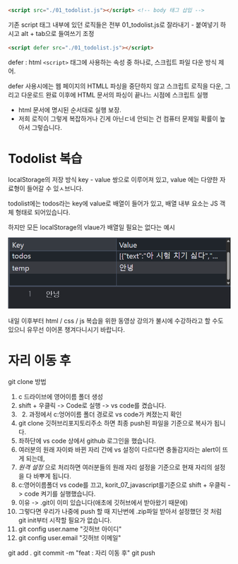 ```html
<script src="./01_todolist.js"></script> <!-- body 태그 삽입 -->
```
기존 script 태그 내부에 있던 로직들은 전부 01_todolist.js로 잘라내기 - 붙여넣기 하시고 alt + tab으로 들여쓰기 조정

```html
<script defer src="./01_todolist.js"></script>
```
defer : html `<script>` 태그에 사용하는 속성 중 하나로, 스크립트 파일 다운 방식 제어.

defer 사용시에는 웹 페이지의 HTMLL 파싱을 중단하지 않고 스크립트 로직을 다운, 그리고 다운로드 완료 이후에 HTML 문서의 파싱이 끝나느 시점에 스크립트 실행

- html 문서에 명시된 순서대로 실행 보장.
- 저희 로직이 그렇게 복잡하거나 긴게 아닌ㄷ네 안되는 건 컴퓨터 문제일 확률이 높아서 그렇습니다.

# Todolist 복습
localStorage의 저장 방식
key - value 쌍으로 이루어져 있고, value 에는 다양한 자료형이 들어갈 수 있ㅅ브니다.

todolist에는 todos라는 key에 value로 배열이 들어가 있고, 배열 내부 요소는 JS 객체 형태로 되어있습니다.

하지만 모든 localStorage의 vlaue가 배열일 필요는 없다는 예시

![localStorage value string 예시](./localStorage예시.png)

내일 이후부터 html / css / js 복습을 위한 동영상 강의가 불시에 수강하라고 할 수도 있으니 유무선 이어폰 챙겨다니시기 바랍니다.

# 자리 이동 후 
git clone 방법
1. c 드라이브에 영어이름 폴더 생성
2. shift + 우클릭 -> Code로 실행 -> vs code를 켰습니다.
3. 2. 과정에서 c:엉어이름 폴더 경로로 vs code가 켜졌는지 확인
4. git clone 깃허브리포지토리주소 하면 최종 push된 파일을 기준으로 복사가 됩니다.
5. 좌하단에 vs code 상에서 github 로그인을 했습니다.
  1. 여러분의 원래 자이롸 바뀐 자리 간에 vs 설정이 다르다면 충돌감지라는 alert이 뜨게 되는데,
  2. _원격 설정_ 으로 처리하면 여러분들의 원래 자리 설정을 기준으로 현재 자리의 설정을 다 바뿌게 됩니다.
6. c:영어이름폴더 vs code를 끄고, korit_07_javascript를기준으로 shift + 우클릭 -> code 켜기를 실행했습니다.
  1. 이유 -> .git이 이미 있습니다(애초에 깃허브에서 받아왔기 때문에)
  2. 그렇다면 우리가 나중에 push 할 때 지난번에 .zip파일 받아서 설정했던 것 처럼 git init부터 시작할 필요가 없습니다.
  3. git config user.name "깃허브 아이디"
  4. git config user.email "깃허브 이메일"

git add .
git commit -m "feat : 자리 이동 후"
git push